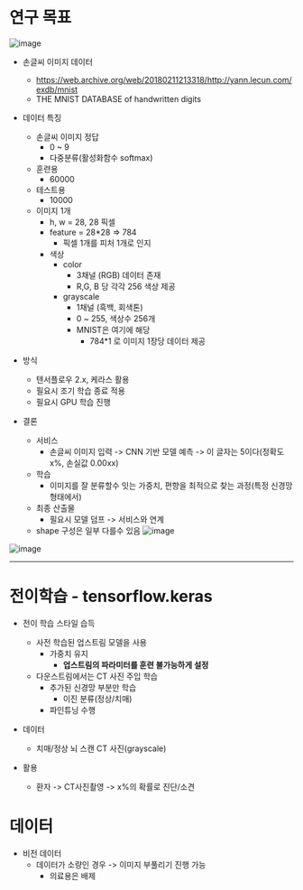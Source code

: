 # 연구 목표
![image](https://github.com/user-attachments/assets/5b1945f5-b773-43e7-a2c0-6f09de1fa61d)

- 손글씨 이미지 데이터
    - https://web.archive.org/web/20180211213318/http://yann.lecun.com/exdb/mnist
    - THE MNIST DATABASE of handwritten digits

- 데이터 특징
    - 손글씨 이미지 정답
        - 0 ~ 9
        - 다중분류(활성화함수 softmax)
    - 훈련용
        - 60000
    - 테스트용
        - 10000
    - 이미지 1개
        - h, w = 28, 28 픽셀
        - feature = 28*28 => 784
            - 픽셀 1개를 피처 1개로 인지
        - 색상
            - color
                - 3채널 (RGB) 데이터 존재
                - R,G, B 당 각각 256 색상 제공
            - grayscale
                - 1채널 (흑백, 회색톤)
                - 0 ~ 255, 색상수 256개
                - MNIST은 여기에 해당
                    - 784*1 로 이미지 1장당 데이터 제공

- 방식
    - 텐서플로우 2.x, 케라스 활용
    - 필요시 조기 학습 종료 적용
    - 필요시 GPU 학습 진행

- 결론
    - 서비스
        - 손글씨 이미지 입력 -> CNN 기반 모델 예측 -> 이 글자는 5이다(정확도 x%, 손실값 0.00xx)
    - 학습
        - 이미지를 잘 분류할수 잇는 가중치, 편향을 최적으로 찾는 과정(특정 신경망 형태에서)
    - 최종 산출물
        - 필요시 모델 덤프 -> 서비스와 연계
    - shape 구성은 일부 다를수 있음
![image](https://github.com/user-attachments/assets/df703b52-b21e-4215-910f-50b46f9f11fe)

![image](https://github.com/user-attachments/assets/47541e10-66da-43fe-8be1-944d2ec435ce)

---

# 전이학습 - tensorflow.keras
- 전이 학습 스타일 습득
    - 사전 학습된 업스트림 모델을 사용
        - 가중치 유지
            - **업스트림의 파라미터를 훈련 불가능하게 설정**
    - 다운스트림에서는 CT 사진 주입 학습
        - 추가된 신경망 부분만 학습
            - 이진 분류(정상/치매)
        - 파인튜닝 수행
- 데이터
    - 치매/정상 뇌 스캔 CT 사진(grayscale)

- 활용
    - 환자 -> CT사진촬영 -> x%의 확률로 진단/소견
 
# 데이터
- 비전 데이터
    - 데이터가 소량인 경우 -> 이미지 부풀리기 진행 가능
        - 의료용은 배제
